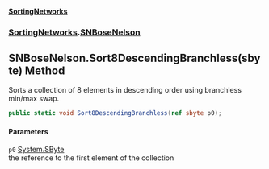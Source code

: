 #### [SortingNetworks](./index.md 'index')
### [SortingNetworks](./SortingNetworks.md 'SortingNetworks').[SNBoseNelson](./SortingNetworks-SNBoseNelson.md 'SortingNetworks.SNBoseNelson')
## SNBoseNelson.Sort8DescendingBranchless(sbyte) Method
Sorts a collection of 8 elements in descending order using branchless min/max swap.  
```csharp
public static void Sort8DescendingBranchless(ref sbyte p0);
```
#### Parameters
<a name='SortingNetworks-SNBoseNelson-Sort8DescendingBranchless(sbyte)-p0'></a>
`p0` [System.SByte](https://docs.microsoft.com/en-us/dotnet/api/System.SByte 'System.SByte')  
the reference to the first element of the collection  
  
